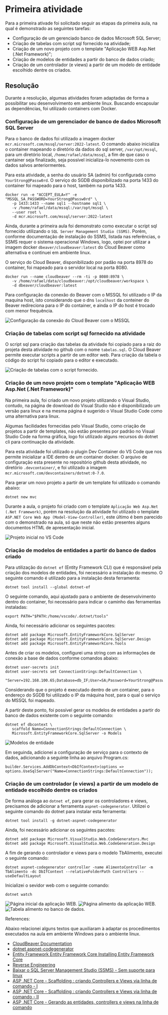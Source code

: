 # Primeira atividade

Para a primeira ativade foi solicitado seguir as etapas da primeira aula, na qual é demonstrado as seguintes tarefas:

- Configuração de um gerenciado banco de dados Microsoft SQL Server;
- Criação de tabelas com script sql fornecido na atividade;
- Criação de um novo projeto com o template  "Aplicação WEB Asp.Net (.Net Framework)";
- Criação de modelos de entidades a partir do banco de dados criado;
- Criação de um controlador (e views) a partir de um modelo de entidade escolhido dentre os criados.

## Resolução

Durante a resolução, algumas atividades foram adaptadas de forma a possibilitar seu desenvolvimento em ambiente linux. Buscando encapsular as dependências, foi utilizado containers com Docker.

### Configuração de um gerenciador de banco de dados Microsoft SQL Server

Para o banco de dados foi utilizado a imagem docker `mcr.microsoft.com/mssql/server:2022-latest`. O comando abaixo inicializa o container mapeando o diretório da dados do sql server, `/var/opt/mssql`, para um diretório local, `/home/rafael/data/mssql`, a fim de que caso o cantainer seja finalizado, seja possível inicializa-lo novemento com os dados salvos anteriormentes.

Para esta atividade, a senha do usuário SA (admin) foi configurada como `YourStrong@Passw0rd`. O serviço do SGDB disponíbilizado na porta 1433 do container foi mapeado para o host, também na porta 1433.


```
docker run -e "ACCEPT_EULA=Y" -e "MSSQL_SA_PASSWORD=YourStrong@Passw0rd" \
   -p 1433:1433 --name sql1 --hostname sql1 \
   -v /home/rafael/data/mssql:/var/opt/mssql \
   --user root \
   -d mcr.microsoft.com/mssql/server:2022-latest
```

Ainda, durante a primeira aula foi demonstrato como executar o script sql fornecido utilizando o `SQL Server Management Studio (SSMS)`. Porém, conforme documentação de instalação do SSMS, listada nas referências, o SSMS requer o sistema operacional Windows, logo, optei por utilizar a imagem docker `dbeaver/cloudbeaver:latest` do Cloud Beaver como alternativa e continuei em ambiente linux.

O serviço do Cloud Beaver, disponibilizado por padão na porta 8978 do container, foi mapeado para o servidor local na porta 8080.


```
docker run --name cloudbeaver --rm -ti -p 8080:8978 \
   -v /home/rafael/data/cloudbeaver:/opt/cloudbeaver/workspace \
   -d dbeaver/cloudbeaver:latest
```

Para configuração da conexão do Beaver com o MSSQL foi utilizado o IP da maquina host, isto considerando que o dns `localhost` da conteiner do Beaver redireciona para o IP do container, e ainda o IP do host é trocado com menor frequência.

![Configuração da conexão do Cloud Beaver com o MSSQL](./imagens/dbeaver_mssql_config.png)

### Criação de tabelas com script sql fornecido na atividade

O script sql para criação das tabelas da atividade foi copiado para a raiz do projeta desta atividade no github com o nome `tabelas.sql`. O Cloud Beaver permite executar scripts a partir de um editor web. Para criação da tabela o código do script foi copiado para o editor e executado.

![Criação de tabelas com o script fornecido.](./imagens/cbeaver_script.png)


### Criação de um novo projeto com o template  "Aplicação WEB Asp.Net (.Net Framework)"

Na primeira aula, foi criado um novo projeto utilizando o Visual Studio, contudo, na página de download do Visual Studio não é disponibilizado um versão para linux e na mesma página é sugerido o Visual Studio Code como uma alternativa para linux.

Algumas facilidades fornecidas pelo Visual Studio, como criação de projetos a partir de templates, não estão presentes por padrão no Visual Studio Code na forma gráfica, logo foi utilizado alguns recursos do dotnet cli para continuação da atividade. 

Para esta atividade foi utilizado o plugin Dev Container do VS Code que nos permite inicializar a IDE dentro de um container docker. O arquivo de configuração esta presente no repositório github desta atividade, no diretório `.devcontainer/`, e foi utilizado a imagem `mcr.microsoft.com/devcontainers/dotnet:0-7.0`.

Para gerar um novo projeto a partir de um template foi utilizado o comando abaixo:

```
dotnet new mvc
```

Durante a aula, o projeto foi criado com o template `Aplicação Web Asp.Net (.Net Framework)`, porém na resolução da atividade foi utilizado o template `ASP.NET Core Web App (Model-View-Controller)`, este último é bem parecido com o demonstrado na aula, só que neste não estão presentes alguns documentos HTML de apresentação inicial. 

![Projeto inicial no VS Code](./imagens/vscode_project.png)

### Criação de modelos de entidades a partir do banco de dados criado

Para utilização do `dotnet ef` (Entity Framework CLI) que é responsável pela criação dos modelos de entidades, foi necessário a instalação do mesmo. O seguinte comando é utilizado para a instalação desta ferramenta:

```
dotnet tool install --global dotnet-ef
```

O seguinte comando, aqui ajustado para o ambiente de desenvolvimento dentro do container, foi necessário para indicar o caminho das ferramentas instaladas:

```
export PATH="$PATH:/home/vscode/.dotnet/tools"
```

Ainda, foi necessário adicionar os seguintes pacotes:

```
dotnet add package Microsoft.EntityFrameworkCore.SqlServer
dotnet add package Microsoft.EntityFrameworkCore.SqlServer.Design
dotnet add package Microsoft.EntityFrameworkCore.Tools
```

Antes de criar os modelos, configurei uma string com as informações de conexão a base de dados conforme comandos abaixo:

```
dotnet user-secrets init
dotnet user-secrets set ConnectionStrings:DefaultConnection \
   "Server=192.168.100.65;Database=db_IF;User=SA;Password=YourStrong@Passw0rd;Trusted_Connection=False;TrustServerCertificate=True"
```

Considerando que o projeto é executado dentro de um container, para o endereço do SGDB foi utilizado o IP da máquina host, para o qual o serviço do MSSQL foi mapeado. 

A partir deste ponto, foi possível gerar os modelos de entidades a partir do banco de dados existente com o seguinte comando:

```
dotnet ef dbcontext \
   scaffold Name=ConnectionStrings:DefaultConnection \
   Microsoft.EntityFrameworkCore.SqlServer -o Models
```

![Modelos de entidade](./imagens/vscode_models.png)


Em seguinda, adicionei a configuração de serviço para o contexto de dados, adicionando a seguinte linha ao arquivo Program.cs:

```
builder.Services.AddDbContext<DbIfContext>(options => options.UseSqlServer("Name=ConnectionStrings:DefaultConnection"));
```

### Criação de um controlador (e views) a partir de um modelo de entidade escolhido dentre os criados

De forma análoga ao `dotnet ef`, para gerar os controladores e views, precisamos de adicionar a ferramenta `aspnet-codegenerator`. Utilizei o seguinte comando do dotnet para instalar esta ferramenta:


```
dotnet tool install -g dotnet-aspnet-codegenerator
```

Ainda, foi necessário adicionar os seguintes pacotes:


```
dotnet add package Microsoft.VisualStudio.Web.CodeGenerators.Mvc 
dotnet add package Microsoft.VisualStudio.Web.CodeGeneration.Design
```

A fim de gerando o controlador e views para o modelo TbAlimento, executei o seguinte comando:

```
dotnet aspnet-codegenerator controller -name AlimentoController -m TbAlimento -dc DbIfContext --relativeFolderPath Controllers --useDefaultLayout
```

Inicializei o sevidor web com o seguinte comando:

```
dotnet watch
```

![Página inicial da aplicação WEB.](./imagens/webapp_home.png)
![Página alimento da aplicação WEB.](./imagens/webapp_alimento.png)
![Tabela alimento no banco de dados.](./imagens/cbeaver_tabala_alimento.png)

References:

Abaixo relacionei alguns textos que auxiliaram à adaptar os procedimentos executados na aula em ambiente Windows para o ambiente linux.

- [CloudBeaver Documentation](https://dbeaver.com/docs/cloudbeaver/Run-Docker-Container/)
- [dotnet aspnet-codegenerator](https://learn.microsoft.com/en-us/aspnet/core/fundamentals/tools/dotnet-aspnet-codegenerator?view=aspnetcore-7.0)
- [Entity Framework  Entity Framework Core Installing Entity Framework Core](https://learn.microsoft.com/pt-br/ef/core/get-started/overview/install)
- [Reverse Engineering](https://learn.microsoft.com/en-us/ef/core/managing-schemas/scaffolding/?tabs=dotnet-core-cli)
- [Baixar o SQL Server Management Studio (SSMS) - Sem suporte para linux](https://learn.microsoft.com/pt-br/sql/ssms/download-sql-server-management-studio-ssms?view=sql-server-ver16)
- [ASP .NET Core - Scaffolding : criando Controllers e Views via linha de comando - I](https://www.macoratti.net/17/12/aspcore_ctrlcmd1.htm)
- [ASP .NET Core - Scaffolding : criando Controllers e Views via linha de comando - II](https://www.macoratti.net/17/12/aspcore_ctrlcmd2.htm)
- [ASP .NET Core - Gerando as entidades, controllers e views na linha de comando](https://www.macoratti.net/18/01/aspcore_scfdlcmd1.htm)